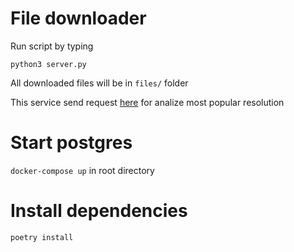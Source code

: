 # File downloader
Run script by typing

```python3 server.py```

All downloaded files will be in ```files/``` folder


This service send request [here](https://github.com/NeverEverLive/redis-statistics) for analize most popular resolution


# Start postgres

```docker-compose up``` in root directory


# Install dependencies

```poetry install```
